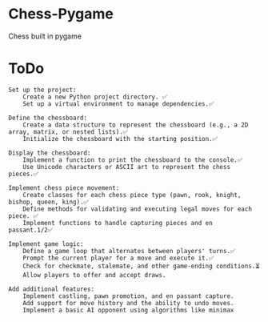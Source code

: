 # Chess-Pygame
Chess built in pygame

# ToDo 
    Set up the project:
        Create a new Python project directory. ✅
        Set up a virtual environment to manage dependencies.✅

    Define the chessboard:
        Create a data structure to represent the chessboard (e.g., a 2D array, matrix, or nested lists).✅
        Initialize the chessboard with the starting position.✅

    Display the chessboard:
        Implement a function to print the chessboard to the console.✅
        Use Unicode characters or ASCII art to represent the chess pieces.✅

    Implement chess piece movement:
        Create classes for each chess piece type (pawn, rook, knight, bishop, queen, king).✅
        Define methods for validating and executing legal moves for each piece. ✅
        Implement functions to handle capturing pieces and en passant.1/2✅

    Implement game logic:
        Define a game loop that alternates between players' turns.✅
        Prompt the current player for a move and execute it.✅
        Check for checkmate, stalemate, and other game-ending conditions.⏳
        Allow players to offer and accept draws.

    Add additional features:
        Implement castling, pawn promotion, and en passant capture.
        Add support for move history and the ability to undo moves.
        Implement a basic AI opponent using algorithms like minimax
